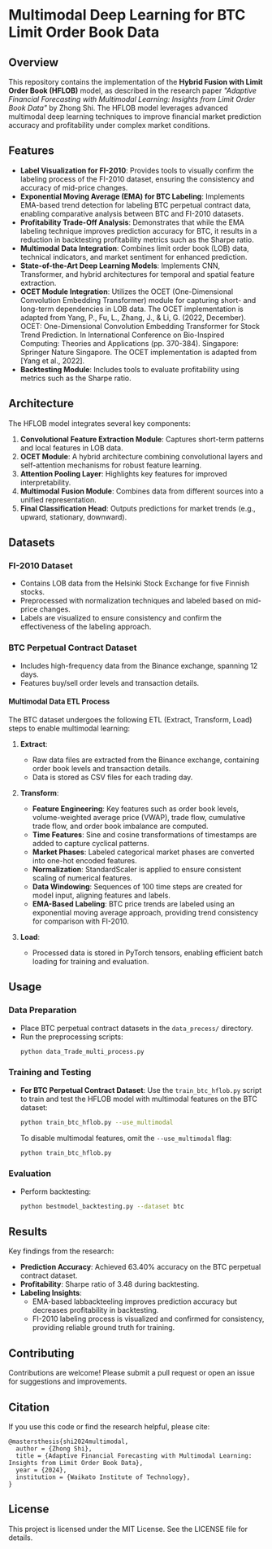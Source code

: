 # Multimodal Deep Learning for BTC Limit Order Book Data

## Overview
This repository contains the implementation of the **Hybrid Fusion with Limit Order Book (HFLOB)** model, as described in the research paper *"Adaptive Financial Forecasting with Multimodal Learning: Insights from Limit Order Book Data"* by Zhong Shi. The HFLOB model leverages advanced multimodal deep learning techniques to improve financial market prediction accuracy and profitability under complex market conditions.

## Features
- **Label Visualization for FI-2010**: Provides tools to visually confirm the labeling process of the FI-2010 dataset, ensuring the consistency and accuracy of mid-price changes.
- **Exponential Moving Average (EMA) for BTC Labeling**: Implements EMA-based trend detection for labeling BTC perpetual contract data, enabling comparative analysis between BTC and FI-2010 datasets.
- **Profitability Trade-Off Analysis**: Demonstrates that while the EMA labeling technique improves prediction accuracy for BTC, it results in a reduction in backtesting profitability metrics such as the Sharpe ratio.
- **Multimodal Data Integration**: Combines limit order book (LOB) data, technical indicators, and market sentiment for enhanced prediction.
- **State-of-the-Art Deep Learning Models**: Implements CNN, Transformer, and hybrid architectures for temporal and spatial feature extraction.
- **OCET Module Integration**: Utilizes the OCET (One-Dimensional Convolution Embedding Transformer) module for capturing short- and long-term dependencies in LOB data. The OCET implementation is adapted from Yang, P., Fu, L., Zhang, J., & Li, G. (2022, December). OCET: One-Dimensional Convolution Embedding Transformer for Stock Trend Prediction. In International Conference on Bio-Inspired Computing: Theories and Applications (pp. 370-384). Singapore: Springer Nature Singapore. The OCET implementation is adapted from [Yang et al., 2022].
- **Backtesting Module**: Includes tools to evaluate profitability using metrics such as the Sharpe ratio.

## Architecture
The HFLOB model integrates several key components:
1. **Convolutional Feature Extraction Module**: Captures short-term patterns and local features in LOB data.
2. **OCET Module**: A hybrid architecture combining convolutional layers and self-attention mechanisms for robust feature learning.
3. **Attention Pooling Layer**: Highlights key features for improved interpretability.
4. **Multimodal Fusion Module**: Combines data from different sources into a unified representation.
5. **Final Classification Head**: Outputs predictions for market trends (e.g., upward, stationary, downward).

## Datasets
### FI-2010 Dataset
- Contains LOB data from the Helsinki Stock Exchange for five Finnish stocks.
- Preprocessed with normalization techniques and labeled based on mid-price changes.
- Labels are visualized to ensure consistency and confirm the effectiveness of the labeling approach.

### BTC Perpetual Contract Dataset
- Includes high-frequency data from the Binance exchange, spanning 12 days.
- Features buy/sell order levels and transaction details.

#### Multimodal Data ETL Process
The BTC dataset undergoes the following ETL (Extract, Transform, Load) steps to enable multimodal learning:
1. **Extract**:
   - Raw data files are extracted from the Binance exchange, containing order book levels and transaction details.
   - Data is stored as CSV files for each trading day.

2. **Transform**:
   - **Feature Engineering**: Key features such as order book levels, volume-weighted average price (VWAP), trade flow, cumulative trade flow, and order book imbalance are computed.
   - **Time Features**: Sine and cosine transformations of timestamps are added to capture cyclical patterns.
   - **Market Phases**: Labeled categorical market phases are converted into one-hot encoded features.
   - **Normalization**: StandardScaler is applied to ensure consistent scaling of numerical features.
   - **Data Windowing**: Sequences of 100 time steps are created for model input, aligning features and labels.
   - **EMA-Based Labeling**: BTC price trends are labeled using an exponential moving average approach, providing trend consistency for comparison with FI-2010.

3. **Load**:
   - Processed data is stored in PyTorch tensors, enabling efficient batch loading for training and evaluation.


## Usage
### Data Preparation
- Place BTC perpetual contract datasets in the `data_precess/` directory.
- Run the preprocessing scripts:
  ```bash
  python data_Trade_multi_process.py
  ```

### Training and Testing
- **For BTC Perpetual Contract Dataset**:
  Use the `train_btc_hflob.py` script to train and test the HFLOB model with multimodal features on the BTC dataset:
  ```bash
  python train_btc_hflob.py --use_multimodal
  ```
  To disable multimodal features, omit the `--use_multimodal` flag:
  ```bash
  python train_btc_hflob.py
  ```

### Evaluation
- Perform backtesting:
  ```bash
  python bestmodel_backtesting.py --dataset btc
  ```

## Results
Key findings from the research:
- **Prediction Accuracy**: Achieved 63.40% accuracy on the BTC perpetual contract dataset.
- **Profitability**: Sharpe ratio of 3.48 during backtesting.
- **Labeling Insights**:
  - EMA-based labbackteeling improves prediction accuracy but decreases profitability in backtesting.
  - FI-2010 labeling process is visualized and confirmed for consistency, providing reliable ground truth for training.

## Contributing
Contributions are welcome! Please submit a pull request or open an issue for suggestions and improvements.

## Citation
If you use this code or find the research helpful, please cite:
```
@mastersthesis{shi2024multimodal,
  author = {Zhong Shi},
  title = {Adaptive Financial Forecasting with Multimodal Learning: Insights from Limit Order Book Data},
  year = {2024},
  institution = {Waikato Institute of Technology},
}
```

## License
This project is licensed under the MIT License. See the LICENSE file for details.


